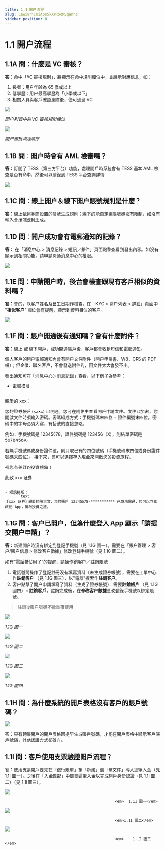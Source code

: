 ```yaml
---
title: 1.1 開户流程
slug: Law5wrnCKiAps5kXWRocMSqWnnc
sidebar_position: 0
---
```



# 1.1 開户流程

## 1.1A 問：什麼是 VC 審核？

<b>答：</b>命中「VC 審核規則」，將顯示在命中規則欄位中，並展示對應信息，如：

1. 長者：用户年齡為 65 歲或以上
2. 低學歷：用户最高學歷為「小學或以下」
3. 相關人員與客戶確認風險後，便可通過 VC

<img src="/assets/BOifbtf6GoMejdxL9CHcro3mnAh.png" src-width="2594" src-height="1048" align="center"/>

<em>開户列表中的 VC 審核規則欄位</em>

<img src="/assets/FDu3bNZ9roiraYxuiTrca461ndg.png" src-width="1298" src-height="291" align="center"/>

<em>開户審批流程順序</em>

## 1.1B 問：開户時會有 AML 檢審嗎？

<b>答：</b>訂閱了 TESS（第三方平台）功能，處理開戶時系統會有 TESS 基本 AML 檢查是否有命中，然後可以登錄到 TESS 平台查詢詳情

<img src="/assets/Tes1bf5T4ofUa1xVLUjcDyO5nuc.png" src-width="2794" src-height="735" align="center"/>

## 1.1C 問：線上開户＆線下開户賬號規則是什麼？

<b>答：</b>線上依照券商設置的賬號生成規則；線下的能自定義賬號碼沒有限制，如沒有輸入會按照規則生成。

## 1.1D 問：開户成功會有電郵通知的記錄？

<b>答： </b>在「消息中心 &gt; 消息記錄 &gt; 短訊／郵件」頁面點擊查看到發出內容。如沒有顯示到相關功能，請申請開通消息中心的權限。

<img src="/assets/VsmZbtekgofG83xTKyOcfgg8ncb.png" src-width="2390" src-height="626" align="center"/>

## 1.1E 問：申請開户時，後台會檢查跟現有客戶相似的資料嗎？

<b>答：</b>會的，以客户姓名及出生日期作檢查，在「KYC &gt; 開户列表 &gt; 詳細」頁面中 "<b>相似客户</b>" 欄位會有提醒，顯示到資料相似的客户。

<img src="/assets/CSWKbLFQEoGTKLxTNvfc7AwPnvz.png" src-width="2484" src-height="990" align="center"/>

## 1.1F 問：賬户開通後有通知嗎？會有什麼附件？

<b>答：</b>線上 或 線下開戶，成功開通賬戶後，客戶都會收到短信和電郵通知。

個人客戶的開户電郵通知內會有開户文件附件（開户申請書、W8、CRS 的 PDF 檔）；但企業、聯名客戶，不會發送附件的，因文件太大會發不出。

發出通知可在「消息中心＞消息記錄」查看，以下例子為參考：

- 電郵模版
    ```text
親愛的 xxx： 

您的證券帳戶 (xxxx) 已開通。您可在附件中查看開戶申請文件。文件已加密，您開啟文件時須輸入密碼。密碼組成方式：手機號碼末四位 + 證件編號末四位。密碼中的字母必須大寫，有括號的直接忽略。

例如：手機號碼是 12345678，證件號碼是 123456（X），則結單密碼是 5678456X。

若無手機號碼或身份證件號，則只取已有的四位號碼（手機號碼末四位或身份證件號碼末四位）。 
接下來，您可以選擇存入現金來開啟您的投資旅程。

祝您有美好的投資體驗！

此致 
xxx 证券
```

- 短訊模版：
    ```text
【xxx 证券】親愛的陳大文，您的賬戶 12345678-*********** 已成功開通，您可以立即啟動 App，開啟投資之旅。
```

## 1.1G 問：客户已開户，但為什麼登入 App 顯示「請提交開户申請」？

<b>答：</b>新建開户時沒有綁定到登記手機號（見 1.1G 圖一），需要在「賬户管理 &gt; 客户/賬户信息 &gt; 修改客户數據」修改登錄手機號（見 1.1G 圖二）。

如有“電話被佔用了”的提醒，請操作銷客户／註銷賬號：

1. 電話號碼操作了登記註冊沒有填寫資料（未生成證券帳號），需要在工單中心作<b>註銷客户 </b>（見 1.1G 圖三），以"電話"搜索作<b>註銷客户</b>。
2. 客户點擊了開户申請填寫了資料（生成了證券帳號），需要<b>註銷帳戶 </b>（見 1.1G 圖四）<b>+ 註銷客戶</b>。註銷完成後，在<b>修改客户數據</b>更改登錄手機號以綁定賬號。

> 註銷後賬户號碼不能重覆使用

<img src="/assets/WZwYb0CBFoLrKhxZ93UcOjchnpw.png" src-width="2654" src-height="1114" align="center"/>

<em>1.1G 圖一</em>

<img src="/assets/VFbLbMrqZoQ6ONxyUixcwoUNnpe.png" src-width="2654" src-height="1368" align="center"/>

<em>1.1G 圖二</em>

<img src="/assets/PbRFbFtYFo7YSixpg3EcF5yYnag.png" src-width="2656" src-height="1286" align="center"/>

<em>1.1G 圖三</em>

<img src="/assets/Oy4abwGxMoXIJpxG1aWcG9n8nzf.png" src-width="2660" src-height="1308" align="center"/>

<em>1.1G 圖四</em>

## 1.1H 問：為什麼系統的開戶表格沒有客戶的賬戶號碼？

<img src="/assets/Tze7bPGwhoe0hexWrNIcecW6nZd.png" src-width="2322" src-height="1094" align="center"/>

答：只有轉賬開戶的開戶表格因提早生成賬戶號碼，才能在開戶表格中顯示客戶賬戶號碼，其他認證方式都沒有。

## 1.1I 問：客戶使用支票驗證開戶流程？

答：使用支票開戶要先在「銀行賬單」按「新建」選「單文件」導入這筆入金（見 1.1I 圖一）。之後在「入金匹配」中關聯這筆入金以完成開戶身份認證（見 1.1I 圖二）（見 1.1I 圖三）。

<img src="/assets/O5iob29zboqQZ3xZUxBcqarAnah.png" src-width="3820" src-height="979" align="center"/>

                                                      <em>  1.1I 圖一</em>

<img src="/assets/TVnzbP9Qlo7hEvxNI8Ncy7Rqnkf.png" src-width="3823" src-height="854" align="center"/>

                                                      <em>1.1I 圖二</em>

<img src="/assets/IR0rbESUQo5Xp0xdYI4cNWQnnOB.png" src-width="3744" src-height="1812" align="center"/>

                                                      <em>    1.1I 圖三</em>

